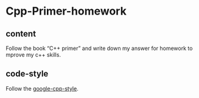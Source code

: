 # Cpp-Primer-homework
## content
Follow the book “C++ primer” and write down my answer for homework to mprove my c++ skills. 
## code-style
Follow the [google-cpp-style](https://zh-google-styleguide.readthedocs.io/en/latest/google-cpp-styleguide/contents/).

